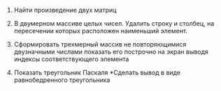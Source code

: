 1. Найти произведение двух матриц

2. В двумерном массиве целых чисел. Удалить строку и столбец, на пересечении которых расположен наименьший элемент.

3. Сформировать трехмерный массив не повторяющимися двузначными числами показать его построчно на экран выводя индексы соответствующего элемента

4. Показать треугольник Паскаля *Сделать вывод в виде равнобедренного треугольника